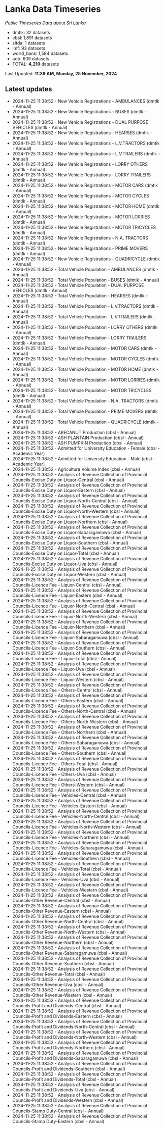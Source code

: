 # Lanka Data Timeseries
*Public Timeseries Data about Sri Lanka*

* dmtlk: 32 datasets
* cbsl: 1,891 datasets
* sltda: 1 datasets
* imf: 93 datasets
* world_bank: 1,584 datasets
* adb: 609 datasets
* TOTAL: **4,210** datasets

Last Updated: **11:39 AM, Monday, 25 November, 2024**

## Latest updates

* 2024-11-25 11:38:52 - New Vehicle Registrations - AMBULANCES (dmtlk - Annual)
* 2024-11-25 11:38:52 - New Vehicle Registrations - BUSES (dmtlk - Annual)
* 2024-11-25 11:38:52 - New Vehicle Registrations - DUAL PURPOSE VEHICLES (dmtlk - Annual)
* 2024-11-25 11:38:52 - New Vehicle Registrations - HEARSES (dmtlk - Annual)
* 2024-11-25 11:38:52 - New Vehicle Registrations - L.V.TRACTORS (dmtlk - Annual)
* 2024-11-25 11:38:52 - New Vehicle Registrations - L.V.TRAILERS (dmtlk - Annual)
* 2024-11-25 11:38:52 - New Vehicle Registrations - LORRY OTHERS (dmtlk - Annual)
* 2024-11-25 11:38:52 - New Vehicle Registrations - LORRY TRAILERS (dmtlk - Annual)
* 2024-11-25 11:38:52 - New Vehicle Registrations - MOTOR CARS (dmtlk - Annual)
* 2024-11-25 11:38:52 - New Vehicle Registrations - MOTOR CYCLES (dmtlk - Annual)
* 2024-11-25 11:38:52 - New Vehicle Registrations - MOTOR HOME (dmtlk - Annual)
* 2024-11-25 11:38:52 - New Vehicle Registrations - MOTOR LORRIES (dmtlk - Annual)
* 2024-11-25 11:38:52 - New Vehicle Registrations - MOTOR TRICYCLES (dmtlk - Annual)
* 2024-11-25 11:38:52 - New Vehicle Registrations - N.A. TRACTORS (dmtlk - Annual)
* 2024-11-25 11:38:52 - New Vehicle Registrations - PRIME MOVERS (dmtlk - Annual)
* 2024-11-25 11:38:52 - New Vehicle Registrations - QUADRICYCLE (dmtlk - Annual)
* 2024-11-25 11:38:52 - Total Vehicle Population - AMBULANCES (dmtlk - Annual)
* 2024-11-25 11:38:52 - Total Vehicle Population - BUSES (dmtlk - Annual)
* 2024-11-25 11:38:52 - Total Vehicle Population - DUAL PURPOSE VEHICLES (dmtlk - Annual)
* 2024-11-25 11:38:52 - Total Vehicle Population - HEARSES (dmtlk - Annual)
* 2024-11-25 11:38:52 - Total Vehicle Population - L.V.TRACTORS (dmtlk - Annual)
* 2024-11-25 11:38:52 - Total Vehicle Population - L.V.TRAILERS (dmtlk - Annual)
* 2024-11-25 11:38:52 - Total Vehicle Population - LORRY OTHERS (dmtlk - Annual)
* 2024-11-25 11:38:52 - Total Vehicle Population - LORRY TRAILERS (dmtlk - Annual)
* 2024-11-25 11:38:52 - Total Vehicle Population - MOTOR CARS (dmtlk - Annual)
* 2024-11-25 11:38:52 - Total Vehicle Population - MOTOR CYCLES (dmtlk - Annual)
* 2024-11-25 11:38:52 - Total Vehicle Population - MOTOR HOME (dmtlk - Annual)
* 2024-11-25 11:38:52 - Total Vehicle Population - MOTOR LORRIES (dmtlk - Annual)
* 2024-11-25 11:38:52 - Total Vehicle Population - MOTOR TRICYCLES (dmtlk - Annual)
* 2024-11-25 11:38:52 - Total Vehicle Population - N.A. TRACTORS (dmtlk - Annual)
* 2024-11-25 11:38:52 - Total Vehicle Population - PRIME MOVERS (dmtlk - Annual)
* 2024-11-25 11:38:52 - Total Vehicle Population - QUADRICYCLE (dmtlk - Annual)
* 2024-11-25 11:38:52 - ARECANUT Production (cbsl - Annual)
* 2024-11-25 11:38:52 - ASH PLANTAIN Production (cbsl - Annual)
* 2024-11-25 11:38:52 - ASH PUMPKIN Production (cbsl - Annual)
* 2024-11-25 11:38:52 - Admitted for University Education - Female (cbsl - Academic Year)
* 2024-11-25 11:38:52 - Admitted for University Education - Male (cbsl - Academic Year)
* 2024-11-25 11:38:52 - Agriculture Volume Index (cbsl - Annual)
* 2024-11-25 11:38:52 - Analysis of Revenue Collection of Provincial Councils-Excise Duty on Liquor-Central (cbsl - Annual)
* 2024-11-25 11:38:52 - Analysis of Revenue Collection of Provincial Councils-Excise Duty on Liquor-Eastern (cbsl - Annual)
* 2024-11-25 11:38:52 - Analysis of Revenue Collection of Provincial Councils-Excise Duty on Liquor-North-Central (cbsl - Annual)
* 2024-11-25 11:38:52 - Analysis of Revenue Collection of Provincial Councils-Excise Duty on Liquor-North-Western (cbsl - Annual)
* 2024-11-25 11:38:52 - Analysis of Revenue Collection of Provincial Councils-Excise Duty on Liquor-Northern (cbsl - Annual)
* 2024-11-25 11:38:52 - Analysis of Revenue Collection of Provincial Councils-Excise Duty on Liquor-Sabaragamuwa (cbsl - Annual)
* 2024-11-25 11:38:52 - Analysis of Revenue Collection of Provincial Councils-Excise Duty on Liquor-Southern (cbsl - Annual)
* 2024-11-25 11:38:52 - Analysis of Revenue Collection of Provincial Councils-Excise Duty on Liquor-Total (cbsl - Annual)
* 2024-11-25 11:38:52 - Analysis of Revenue Collection of Provincial Councils-Excise Duty on Liquor-Uva (cbsl - Annual)
* 2024-11-25 11:38:52 - Analysis of Revenue Collection of Provincial Councils-Excise Duty on Liquor-Western (cbsl - Annual)
* 2024-11-25 11:38:52 - Analysis of Revenue Collection of Provincial Councils-Licence Fee - Liquor-Central (cbsl - Annual)
* 2024-11-25 11:38:52 - Analysis of Revenue Collection of Provincial Councils-Licence Fee - Liquor-Eastern (cbsl - Annual)
* 2024-11-25 11:38:52 - Analysis of Revenue Collection of Provincial Councils-Licence Fee - Liquor-North-Central (cbsl - Annual)
* 2024-11-25 11:38:52 - Analysis of Revenue Collection of Provincial Councils-Licence Fee - Liquor-North-Western (cbsl - Annual)
* 2024-11-25 11:38:52 - Analysis of Revenue Collection of Provincial Councils-Licence Fee - Liquor-Northern (cbsl - Annual)
* 2024-11-25 11:38:52 - Analysis of Revenue Collection of Provincial Councils-Licence Fee - Liquor-Sabaragamuwa (cbsl - Annual)
* 2024-11-25 11:38:52 - Analysis of Revenue Collection of Provincial Councils-Licence Fee - Liquor-Southern (cbsl - Annual)
* 2024-11-25 11:38:52 - Analysis of Revenue Collection of Provincial Councils-Licence Fee - Liquor-Total (cbsl - Annual)
* 2024-11-25 11:38:52 - Analysis of Revenue Collection of Provincial Councils-Licence Fee - Liquor-Uva (cbsl - Annual)
* 2024-11-25 11:38:52 - Analysis of Revenue Collection of Provincial Councils-Licence Fee - Liquor-Western (cbsl - Annual)
* 2024-11-25 11:38:52 - Analysis of Revenue Collection of Provincial Councils-Licence Fee - Others-Central (cbsl - Annual)
* 2024-11-25 11:38:52 - Analysis of Revenue Collection of Provincial Councils-Licence Fee - Others-Eastern (cbsl - Annual)
* 2024-11-25 11:38:52 - Analysis of Revenue Collection of Provincial Councils-Licence Fee - Others-North-Central (cbsl - Annual)
* 2024-11-25 11:38:52 - Analysis of Revenue Collection of Provincial Councils-Licence Fee - Others-North-Western (cbsl - Annual)
* 2024-11-25 11:38:52 - Analysis of Revenue Collection of Provincial Councils-Licence Fee - Others-Northern (cbsl - Annual)
* 2024-11-25 11:38:52 - Analysis of Revenue Collection of Provincial Councils-Licence Fee - Others-Sabaragamuwa (cbsl - Annual)
* 2024-11-25 11:38:52 - Analysis of Revenue Collection of Provincial Councils-Licence Fee - Others-Southern (cbsl - Annual)
* 2024-11-25 11:38:52 - Analysis of Revenue Collection of Provincial Councils-Licence Fee - Others-Total (cbsl - Annual)
* 2024-11-25 11:38:52 - Analysis of Revenue Collection of Provincial Councils-Licence Fee - Others-Uva (cbsl - Annual)
* 2024-11-25 11:38:52 - Analysis of Revenue Collection of Provincial Councils-Licence Fee - Others-Western (cbsl - Annual)
* 2024-11-25 11:38:52 - Analysis of Revenue Collection of Provincial Councils-Licence Fee - Vehicles-Central (cbsl - Annual)
* 2024-11-25 11:38:52 - Analysis of Revenue Collection of Provincial Councils-Licence Fee - Vehicles-Eastern (cbsl - Annual)
* 2024-11-25 11:38:52 - Analysis of Revenue Collection of Provincial Councils-Licence Fee - Vehicles-North-Central (cbsl - Annual)
* 2024-11-25 11:38:52 - Analysis of Revenue Collection of Provincial Councils-Licence Fee - Vehicles-North-Western (cbsl - Annual)
* 2024-11-25 11:38:52 - Analysis of Revenue Collection of Provincial Councils-Licence Fee - Vehicles-Northern (cbsl - Annual)
* 2024-11-25 11:38:52 - Analysis of Revenue Collection of Provincial Councils-Licence Fee - Vehicles-Sabaragamuwa (cbsl - Annual)
* 2024-11-25 11:38:52 - Analysis of Revenue Collection of Provincial Councils-Licence Fee - Vehicles-Southern (cbsl - Annual)
* 2024-11-25 11:38:52 - Analysis of Revenue Collection of Provincial Councils-Licence Fee - Vehicles-Total (cbsl - Annual)
* 2024-11-25 11:38:52 - Analysis of Revenue Collection of Provincial Councils-Licence Fee - Vehicles-Uva (cbsl - Annual)
* 2024-11-25 11:38:52 - Analysis of Revenue Collection of Provincial Councils-Licence Fee - Vehicles-Western (cbsl - Annual)
* 2024-11-25 11:38:52 - Analysis of Revenue Collection of Provincial Councils-Other Revenue-Central (cbsl - Annual)
* 2024-11-25 11:38:52 - Analysis of Revenue Collection of Provincial Councils-Other Revenue-Eastern (cbsl - Annual)
* 2024-11-25 11:38:52 - Analysis of Revenue Collection of Provincial Councils-Other Revenue-North-Central (cbsl - Annual)
* 2024-11-25 11:38:52 - Analysis of Revenue Collection of Provincial Councils-Other Revenue-North-Western (cbsl - Annual)
* 2024-11-25 11:38:52 - Analysis of Revenue Collection of Provincial Councils-Other Revenue-Northern (cbsl - Annual)
* 2024-11-25 11:38:52 - Analysis of Revenue Collection of Provincial Councils-Other Revenue-Sabaragamuwa (cbsl - Annual)
* 2024-11-25 11:38:52 - Analysis of Revenue Collection of Provincial Councils-Other Revenue-Southern (cbsl - Annual)
* 2024-11-25 11:38:52 - Analysis of Revenue Collection of Provincial Councils-Other Revenue-Total (cbsl - Annual)
* 2024-11-25 11:38:52 - Analysis of Revenue Collection of Provincial Councils-Other Revenue-Uva (cbsl - Annual)
* 2024-11-25 11:38:52 - Analysis of Revenue Collection of Provincial Councils-Other Revenue-Western (cbsl - Annual)
* 2024-11-25 11:38:52 - Analysis of Revenue Collection of Provincial Councils-Profit and Dividends-Central (cbsl - Annual)
* 2024-11-25 11:38:52 - Analysis of Revenue Collection of Provincial Councils-Profit and Dividends-Eastern (cbsl - Annual)
* 2024-11-25 11:38:52 - Analysis of Revenue Collection of Provincial Councils-Profit and Dividends-North-Central (cbsl - Annual)
* 2024-11-25 11:38:52 - Analysis of Revenue Collection of Provincial Councils-Profit and Dividends-North-Western (cbsl - Annual)
* 2024-11-25 11:38:52 - Analysis of Revenue Collection of Provincial Councils-Profit and Dividends-Northern (cbsl - Annual)
* 2024-11-25 11:38:52 - Analysis of Revenue Collection of Provincial Councils-Profit and Dividends-Sabaragamuwa (cbsl - Annual)
* 2024-11-25 11:38:52 - Analysis of Revenue Collection of Provincial Councils-Profit and Dividends-Southern (cbsl - Annual)
* 2024-11-25 11:38:52 - Analysis of Revenue Collection of Provincial Councils-Profit and Dividends-Total (cbsl - Annual)
* 2024-11-25 11:38:52 - Analysis of Revenue Collection of Provincial Councils-Profit and Dividends-Uva (cbsl - Annual)
* 2024-11-25 11:38:52 - Analysis of Revenue Collection of Provincial Councils-Profit and Dividends-Western (cbsl - Annual)
* 2024-11-25 11:38:52 - Analysis of Revenue Collection of Provincial Councils-Stamp Duty-Central (cbsl - Annual)
* 2024-11-25 11:38:52 - Analysis of Revenue Collection of Provincial Councils-Stamp Duty-Eastern (cbsl - Annual)